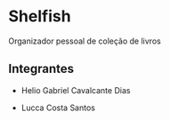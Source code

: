# Shelfish 

Organizador pessoal de coleção de livros

## Integrantes

* Helio Gabriel Cavalcante Dias

* Lucca Costa Santos

